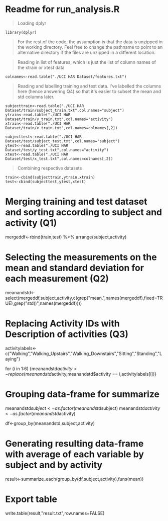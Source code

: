 # Readme for run_analysis.R

>Loading dplyr

~~~~
library(dplyr)
~~~~

>For the rest of the code, the assumption is that the data is unzipped in the working directory.
>Feel free to change the pathname to point to an alternative directory if the files are unzipped in a different location.


>Reading in list of features, which is just the list of column names of the xtrain or xtest data

~~~~
colnames<-read.table("./UCI HAR Dataset/features.txt")
~~~~

>Reading and labelling training and test data.  I've labelled the columns here (hence answering Q4) so that it's easier to subset the mean and std columns later.

~~~~
subjecttrain<-read.table("./UCI HAR Dataset/train/subject_train.txt",col.names="subject")
ytrain<-read.table("./UCI HAR Dataset/train/y_train.txt",col.names="activity")
xtrain<-read.table("./UCI HAR Dataset/train/x_train.txt",col.names=colnames[,2])
~~~~

~~~~
subjecttest<-read.table("./UCI HAR Dataset/test/subject_test.txt",col.names="subject")
ytest<-read.table("./UCI HAR Dataset/test/y_test.txt",col.names="activity")
xtest<-read.table("./UCI HAR Dataset/test/x_test.txt",col.names=colnames[,2])
~~~~

>Combining respective datasets

~~~~
train<-cbind(subjecttrain,ytrain,xtrain)
test<-cbind(subjecttest,ytest,xtest)
~~~~

# Merging training and test dataset and sorting according to subject and activity (Q1)

mergeddf<-rbind(train,test) %>% arrange(subject,activity)

# Selecting the measurements on the mean and standard deviation for each measurement (Q2)

meanandstd<-select(mergeddf,subject,activity,c(grep("mean.",names(mergeddf),fixed=TRUE),grep("std()",names(mergeddf))))

# Replacing Activity IDs with Description of activities (Q3)

activitylabels<-c("Walking","Walking_Upstairs","Walking_Downstairs","Sitting","Standing","Laying")

for (i in 1:6)
  {meanandstd$activity<-replace(meanandstd$activity,meanandstd$activity == i,activitylabels[i])}

# Grouping data-frame for summarize

meanandstd$subject<-as.factor(meanandstd$subject)
meanandstd$activity<-as.factor(meanandstd$activity)

df<-group_by(meanandstd,subject,activity)

# Generating resulting data-frame with average of each variable by subject and by activity

result<-summarize_each(group_by(df,subject,activity),funs(mean))

# Export table
write.table(result,"result.txt",row.names=FALSE)